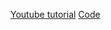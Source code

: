 

[Youtube tutorial](https://www.youtube.com/watch?v=dt7Vy02W5DU&t=453s)
[Code](https://github.com/QuantumLeaps/qpc-examples/blob/4ecb703d24102773d7f7e631d93e1b8b88da5a73/qutest/unity_ledbar2/qutest/test_ledbar2.py)